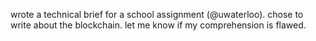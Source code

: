 wrote a technical brief for a school assignment (@uwaterloo). chose to write about the blockchain. let me know if my comprehension is flawed. 
